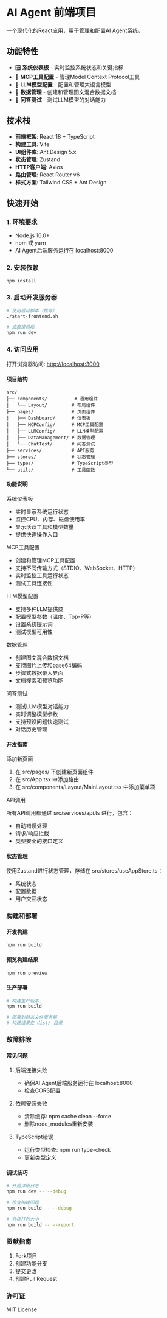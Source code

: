 # AI Agent 前端项目

一个现代化的React应用，用于管理和配置AI Agent系统。

## 功能特性

- 🎛️ **系统仪表板** - 实时监控系统状态和关键指标
- 🔧 **MCP工具配置** - 管理Model Context Protocol工具
- 🤖 **LLM模型配置** - 配置和管理大语言模型
- 📄 **数据管理** - 创建和管理图文混合数据文档
- 💬 **问答测试** - 测试LLM模型的对话能力

## 技术栈

- **前端框架**: React 18 + TypeScript
- **构建工具**: Vite
- **UI组件库**: Ant Design 5.x
- **状态管理**: Zustand
- **HTTP客户端**: Axios
- **路由管理**: React Router v6
- **样式方案**: Tailwind CSS + Ant Design

## 快速开始

### 1. 环境要求

- Node.js 16.0+
- npm 或 yarn
- AI Agent后端服务运行在 localhost:8000

### 2. 安装依赖

```bash
npm install
```

### 3. 启动开发服务器

```bash
# 使用启动脚本（推荐）
./start-frontend.sh

# 或直接启动
npm run dev
```

### 4. 访问应用

打开浏览器访问: [http://localhost:3000](http://localhost:3000)

#### 项目结构

```Code
src/
├── components/          # 通用组件
│   └── Layout/         # 布局组件
├── pages/              # 页面组件
│   ├── Dashboard/      # 仪表板
│   ├── MCPConfig/      # MCP工具配置
│   ├── LLMConfig/      # LLM模型配置
│   ├── DataManagement/ # 数据管理
│   └── ChatTest/       # 问答测试
├── services/           # API服务
├── stores/             # 状态管理
├── types/              # TypeScript类型
└── utils/              # 工具函数
```

#### 功能说明

系统仪表板

- 实时显示系统运行状态
- 监控CPU、内存、磁盘使用率
- 显示活跃工具和模型数量
- 提供快速操作入口

MCP工具配置

- 创建和管理MCP工具配置
- 支持不同传输方式（STDIO、WebSocket、HTTP）
- 实时监控工具运行状态
- 测试工具连接性

LLM模型配置

- 支持多种LLM提供商
- 配置模型参数（温度、Top-P等）
- 设置系统提示词
- 测试模型可用性

数据管理

- 创建图文混合数据文档
- 支持图片上传和base64编码
- 步骤式数据录入界面
- 文档搜索和预览功能

问答测试

- 测试LLM模型对话能力
- 实时调整模型参数
- 支持预设问题快速测试
- 对话历史管理

#### 开发指南

添加新页面

1. 在 src/pages/ 下创建新页面组件
2. 在 src/App.tsx 中添加路由
3. 在 src/components/Layout/MainLayout.tsx 中添加菜单项

API调用

所有API调用都通过 src/services/api.ts 进行，包含：

- 自动错误处理
- 请求/响应拦截
- 类型安全的接口定义

#### 状态管理

使用Zustand进行状态管理，存储在 src/stores/useAppStore.ts：

- 系统状态
- 配置数据
- 用户交互状态

### 构建和部署

#### 开发构建

```bash
npm run build
```

#### 预览构建结果

```bash
npm run preview
```

#### 生产部署

```bash
# 构建生产版本
npm run build

# 部署到静态文件服务器
# 构建结果在 dist/ 目录
```

### 故障排除

#### 常见问题

1. 后端连接失败

    - 确保AI Agent后端服务运行在 localhost:8000
    - 检查CORS配置

2. 依赖安装失败

    - 清除缓存: npm cache clean --force
    - 删除node_modules重新安装

3. TypeScript错误

    - 运行类型检查: npm run type-check
    - 更新类型定义

#### 调试技巧

```bash
# 开启详细日志
npm run dev -- --debug

# 检查构建问题
npm run build -- --debug

# 分析打包大小
npm run build -- --report
```

### 贡献指南

1. Fork项目
2. 创建功能分支
3. 提交更改
4. 创建Pull Request

### 许可证

MIT License
